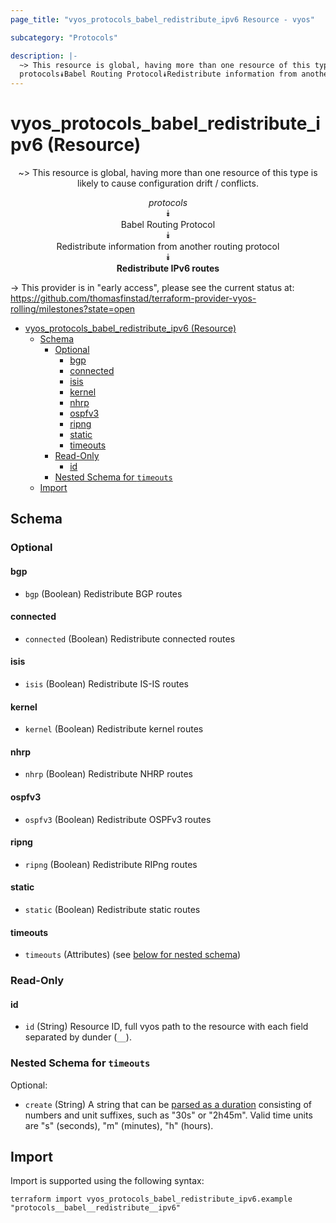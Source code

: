 ```yaml
---
page_title: "vyos_protocols_babel_redistribute_ipv6 Resource - vyos"

subcategory: "Protocols"

description: |-
  ~> This resource is global, having more than one resource of this type is likely to cause configuration drift / conflicts.
  protocols⯯Babel Routing Protocol⯯Redistribute information from another routing protocol⯯Redistribute IPv6 routes
---
```


# vyos_protocols_babel_redistribute_ipv6 (Resource)
<center>

~> This resource is global, having more than one resource of this type is likely to cause configuration drift / conflicts.

*protocols*  
⯯  
Babel Routing Protocol  
⯯  
Redistribute information from another routing protocol  
⯯  
**Redistribute IPv6 routes**


</center>

-> This provider is in "early access", please see the current status at: https://github.com/thomasfinstad/terraform-provider-vyos-rolling/milestones?state=open

<!--TOC-->

- [vyos_protocols_babel_redistribute_ipv6 (Resource)](#vyos_protocols_babel_redistribute_ipv6-resource)
  - [Schema](#schema)
    - [Optional](#optional)
      - [bgp](#bgp)
      - [connected](#connected)
      - [isis](#isis)
      - [kernel](#kernel)
      - [nhrp](#nhrp)
      - [ospfv3](#ospfv3)
      - [ripng](#ripng)
      - [static](#static)
      - [timeouts](#timeouts)
    - [Read-Only](#read-only)
      - [id](#id)
    - [Nested Schema for `timeouts`](#nested-schema-for-timeouts)
  - [Import](#import)

<!--TOC-->

<!-- schema generated by tfplugindocs -->
## Schema

### Optional

#### bgp
- `bgp` (Boolean) Redistribute BGP routes
#### connected
- `connected` (Boolean) Redistribute connected routes
#### isis
- `isis` (Boolean) Redistribute IS-IS routes
#### kernel
- `kernel` (Boolean) Redistribute kernel routes
#### nhrp
- `nhrp` (Boolean) Redistribute NHRP routes
#### ospfv3
- `ospfv3` (Boolean) Redistribute OSPFv3 routes
#### ripng
- `ripng` (Boolean) Redistribute RIPng routes
#### static
- `static` (Boolean) Redistribute static routes
#### timeouts
- `timeouts` (Attributes) (see [below for nested schema](#nestedatt--timeouts))

### Read-Only

#### id
- `id` (String) Resource ID, full vyos path to the resource with each field separated by dunder (`__`).

<a id="nestedatt--timeouts"></a>
### Nested Schema for `timeouts`

Optional:

- `create` (String) A string that can be [parsed as a duration](https://pkg.go.dev/time#ParseDuration) consisting of numbers and unit suffixes, such as &#34;30s&#34; or &#34;2h45m&#34;. Valid time units are &#34;s&#34; (seconds), &#34;m&#34; (minutes), &#34;h&#34; (hours).

## Import

Import is supported using the following syntax:

```shell
terraform import vyos_protocols_babel_redistribute_ipv6.example "protocols__babel__redistribute__ipv6"
```
